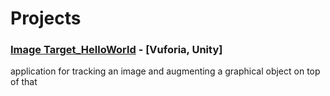 # Projects

### [Image Target_HelloWorld](https://github.com/HamidHeyde/AR/tree/master/ImageTarget_HelloWorld) - [Vuforia, Unity]
application for tracking an image and augmenting a graphical object on top of that
